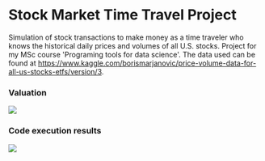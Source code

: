 # Stock Market Time Travel Project
Simulation of stock transactions to make money as a time traveler who knows the historical daily prices and volumes of all U.S. stocks. Project for my MSc course 'Programing tools for data science'. The data used can be found at <https://www.kaggle.com/borismarjanovic/price-volume-data-for-all-us-stocks-etfs/version/3>.

### Valuation
<img src=".imgs/large_valuation.png">

### Code execution results
<img src=".imgs/large_run.png">
